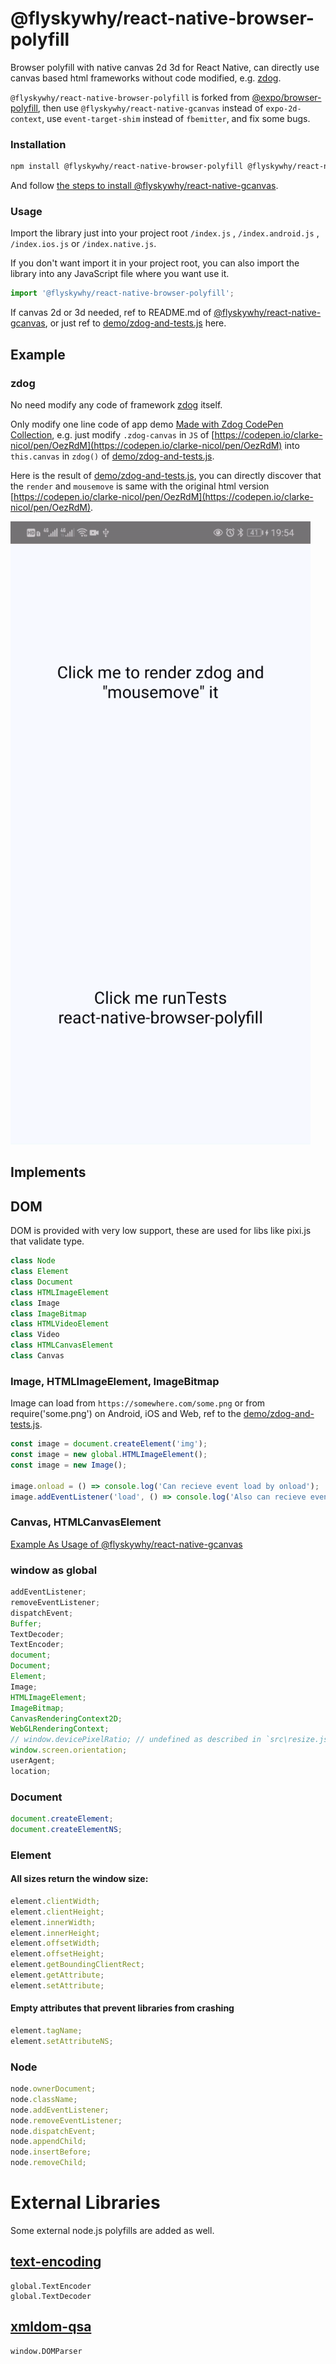 # @flyskywhy/react-native-browser-polyfill

Browser polyfill with native canvas 2d 3d for React Native, can directly use canvas based html frameworks without code modified, e.g. [zdog](https://github.com/metafizzy/zdog).

`@flyskywhy/react-native-browser-polyfill` is forked from [@expo/browser-polyfill](https://github.com/expo/browser-polyfill), then use `@flyskywhy/react-native-gcanvas` instead of `expo-2d-context`, use `event-target-shim` instead of `fbemitter`, and fix some bugs.

### Installation

```bash
npm install @flyskywhy/react-native-browser-polyfill @flyskywhy/react-native-gcanvas
```

And follow [the steps to install @flyskywhy/react-native-gcanvas](https://github.com/flyskywhy/react-native-gcanvas#react-native).

### Usage

Import the library just into your project root `/index.js` , `/index.android.js` , `/index.ios.js` or `/index.native.js`.

If you don't want import it in your project root, you can also import the library into any JavaScript file where you want use it.

```js
import '@flyskywhy/react-native-browser-polyfill';
```

If canvas 2d or 3d needed, ref to README.md of [@flyskywhy/react-native-gcanvas](https://github.com/flyskywhy/react-native-gcanvas), or just ref to [demo/zdog-and-tests.js](demo/zdog-and-tests.js) here.

## Example
### zdog
No need modify any code of framework [zdog](https://github.com/metafizzy/zdog) itself.

Only modify one line code of app demo [Made with Zdog CodePen Collection](https://codepen.io/collection/DzdGMe/), e.g. just modify `.zdog-canvas` in `JS` of [https://codepen.io/clarke-nicol/pen/OezRdM](https://codepen.io/clarke-nicol/pen/OezRdM) into `this.canvas` in `zdog()` of [demo/zdog-and-tests.js](demo/zdog-and-tests.js).

Here is the result of [demo/zdog-and-tests.js](demo/zdog-and-tests.js), you can directly discover that the `render` and `mousemove` is same with the original html version [https://codepen.io/clarke-nicol/pen/OezRdM](https://codepen.io/clarke-nicol/pen/OezRdM).

<img src="https://raw.githubusercontent.com/flyskywhy/react-native-browser-polyfill/master/assets/zdog-and-tests.gif" width="480">

## Implements

## DOM

DOM is provided with very low support, these are used for libs like pixi.js that validate type.

```js
class Node
class Element
class Document
class HTMLImageElement
class Image
class ImageBitmap
class HTMLVideoElement
class Video
class HTMLCanvasElement
class Canvas
```

### Image, HTMLImageElement, ImageBitmap

Image can load from `https://somewhere.com/some.png` or from require('some.png') on Android, iOS and Web, ref to the [demo/zdog-and-tests.js](demo/zdog-and-tests.js).

```js
const image = document.createElement('img');
const image = new global.HTMLImageElement();
const image = new Image();

image.onload = () => console.log('Can recieve event load by onload');
image.addEventListener('load', () => console.log('Also can recieve event load by addEventListener');
```

### Canvas, HTMLCanvasElement
[Example As Usage of @flyskywhy/react-native-gcanvas](https://github.com/flyskywhy/react-native-gcanvas#example-as-usage)

### window as global

```js
addEventListener;
removeEventListener;
dispatchEvent;
Buffer;
TextDecoder;
TextEncoder;
document;
Document;
Element;
Image;
HTMLImageElement;
ImageBitmap;
CanvasRenderingContext2D;
WebGLRenderingContext;
// window.devicePixelRatio; // undefined as described in `src\resize.js`
window.screen.orientation;
userAgent;
location;
```

### Document

```js
document.createElement;
document.createElementNS;
```

### Element

#### All sizes return the window size:

```js
element.clientWidth;
element.clientHeight;
element.innerWidth;
element.innerHeight;
element.offsetWidth;
element.offsetHeight;
element.getBoundingClientRect;
element.getAttribute;
element.setAttribute;
```

#### Empty attributes that prevent libraries from crashing

```js
element.tagName;
element.setAttributeNS;
```

### Node

```js
node.ownerDocument;
node.className;
node.addEventListener;
node.removeEventListener;
node.dispatchEvent;
node.appendChild;
node.insertBefore;
node.removeChild;
```

# External Libraries

Some external node.js polyfills are added as well.

## [text-encoding](https://github.com/inexorabletash/text-encoding)

```
global.TextEncoder
global.TextDecoder
```

## [xmldom-qsa](https://github.com/zeligzhou/xmldom-qsa)

```
window.DOMParser
```
